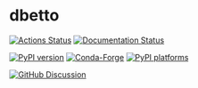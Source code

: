 # dbetto

[![Actions Status][actions-badge]][actions-link]
[![Documentation Status][rtd-badge]][rtd-link]

[![PyPI version][pypi-version]][pypi-link]
[![Conda-Forge][conda-badge]][conda-link]
[![PyPI platforms][pypi-platforms]][pypi-link]

[![GitHub Discussion][github-discussions-badge]][github-discussions-link]

<!-- SPHINX-START -->

<!-- prettier-ignore-start -->
[actions-badge]:            https://github.com/gipert/dbetto/workflows/CI/badge.svg
[actions-link]:             https://github.com/gipert/dbetto/actions
[conda-badge]:              https://img.shields.io/conda/vn/conda-forge/dbetto
[conda-link]:               https://github.com/conda-forge/dbetto-feedstock
[github-discussions-badge]: https://img.shields.io/static/v1?label=Discussions&message=Ask&color=blue&logo=github
[github-discussions-link]:  https://github.com/gipert/dbetto/discussions
[pypi-link]:                https://pypi.org/project/dbetto/
[pypi-platforms]:           https://img.shields.io/pypi/pyversions/dbetto
[pypi-version]:             https://img.shields.io/pypi/v/dbetto
[rtd-badge]:                https://readthedocs.org/projects/dbetto/badge/?version=latest
[rtd-link]:                 https://dbetto.readthedocs.io/en/latest/?badge=latest

<!-- prettier-ignore-end -->
